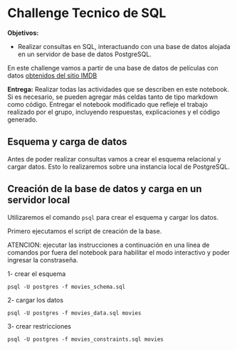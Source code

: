 # Challenge Tecnico de SQL

**Objetivos:** 

* Realizar consultas en SQL, interactuando con una base de datos alojada en un servidor de base de datos PostgreSQL. 

En este challenge vamos a partir de una base de datos de películas con datos [obtenidos del sitio IMDB]()

**Entrega:** Realizar todas las actividades que se describen en este notebook. Si es necesario, se pueden agregar más celdas tanto de tipo markdown como código. Entregar el notebook modificado que refleje el trabajo realizado por el grupo, incluyendo respuestas, explicaciones y el código generado.

## Esquema y carga de datos

Antes de poder realizar consultas vamos a crear el esquema relacional y cargar datos.
Esto lo realizaremos sobre una instancia local de PostgreSQL. 

## Creación de la base de datos y carga en un servidor local

Utilizaremos el comando `psql` para crear el esquema y cargar los datos.

Primero ejecutamos el script de creación de la base.

ATENCION: ejecutar las instrucciones a continuación en una línea de comandos por fuera del notebook para habilitar el modo interactivo y poder ingresar la constraseña.

1- crear el esquema

`psql -U postgres -f movies_schema.sql`

2- cargar los datos

`psql -U postgres -f movies_data.sql movies`

3- crear restricciones

`psql -U postgres -f movies_constraints.sql movies`

